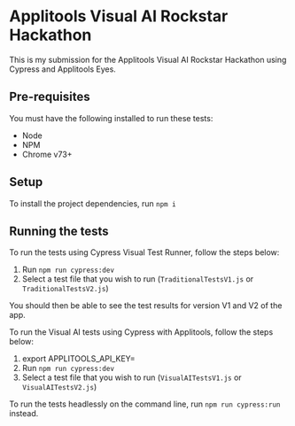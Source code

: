 # Applitools Visual AI Rockstar Hackathon

This is my submission for the Applitools Visual AI Rockstar Hackathon using Cypress and Applitools Eyes.

## Pre-requisites

You must have the following installed to run these tests:

- Node
- NPM
- Chrome v73+

## Setup

To install the project dependencies, run `npm i`

## Running the tests

To run the tests using Cypress Visual Test Runner, follow the steps below:

1. Run `npm run cypress:dev`
2. Select a test file that you wish to run (`TraditionalTestsV1.js` or `TraditionalTestsV2.js`)

You should then be able to see the test results for version V1 and V2 of the app.

To run the Visual AI tests using Cypress with Applitools, follow the steps below:

1. export APPLITOOLS_API_KEY=<API key here>
2. Run `npm run cypress:dev`
3. Select a test file that you wish to run (`VisualAITestsV1.js` or `VisualAITestsV2.js`)

To run the tests headlessly on the command line, run `npm run cypress:run` instead.
